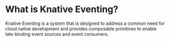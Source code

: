 # What is Knative Eventing?
Knative Eventing is a system that is designed to address a common need for cloud native development and provides composable primitives to enable late-binding event sources and event consumers.

